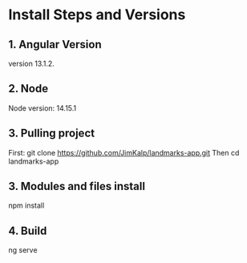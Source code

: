 # Install Steps and Versions

## 1. Angular Version

version 13.1.2.

## 2. Node

Node version: 14.15.1

## 3. Pulling project 

First: git clone https://github.com/JimKalp/landmarks-app.git
Then cd landmarks-app

## 3. Modules and files install

npm install

## 4. Build

ng serve
